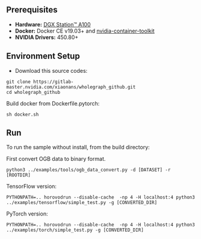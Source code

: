 ## Prerequisites

- **Hardware:** [DGX Station™ A100](https://www.nvidia.com/en-us/data-center/dgx-station-a100/)
- **Docker:** Docker CE v19.03+ and [nvidia-container-toolkit](https://github.com/NVIDIA/nvidia-docker#quickstart)
- **NVIDIA Drivers:** 450.80+

## Environment Setup

- Download this source codes:
```
git clone https://gitlab-master.nvidia.com/xiaonans/wholegraph_github.git
cd wholegraph_github
```
Build docker from Dockerfile.pytorch:
```
sh docker.sh
```



## Run

To run the sample without install, from the build directory:

First convert OGB data to binary format.
```
python3 ../examples/tools/ogb_data_convert.py -d [DATASET] -r [ROOTDIR]
```

TensorFlow version:
```
PYTHONPATH=.. horovodrun --disable-cache  -np 4 -H localhost:4 python3 ../examples/tensorflow/simple_test.py -g [CONVERTED_DIR]
```
PyTorch version:
```
PYTHONPATH=.. horovodrun --disable-cache  -np 4 -H localhost:4 python3 ../examples/torch/simple_test.py -g [CONVERTED_DIR]
```
